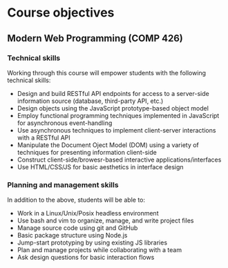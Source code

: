 # Course objectives

## Modern Web Programming (COMP 426)

### Technical skills

Working through this course will empower students with the following technical skills:

- Design and build RESTful API endpoints for access to a server-side information source (database, third-party API, etc.)
- Design objects using the JavaScript prototype-based object model
- Employ functional programming techniques implemented in JavaScript for asynchronous event-handling
- Use asynchronous techniques to implement client-server interactions with a RESTful API
- Manipulate the Document Oject Model (DOM) using a variety of techniques for presenting information client-side
- Construct client-side/browesr-based interactive applications/interfaces
- Use HTML/CSS/JS for basic aesthetics in interface design

### Planning and management skills

In addition to the above, students will be able to:

- Work in a Linux/Unix/Posix headless environment
- Use bash and vim to organize, manage, and write project files
- Manage source code using git and GitHub
- Basic package structure using Node.js
- Jump-start prototyping by using existing JS libraries
- Plan and manage projects while collaborating with a team
- Ask design questions for basic interaction flows
